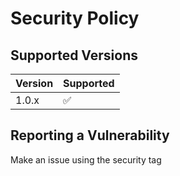 # Security Policy

## Supported Versions

<!--Use this section to tell people about which versions of your project are
currently being supported with security updates.-->

| Version | Supported          |
| ------- | ------------------ |
| 1.0.x   | :white_check_mark: |

## Reporting a Vulnerability

<!--Use this section to tell people how to report a vulnerability.

Tell them where to go, how often they can expect to get an update on a
reported vulnerability, what to expect if the vulnerability is accepted or
declined, etc.-->

Make an issue using the security tag
